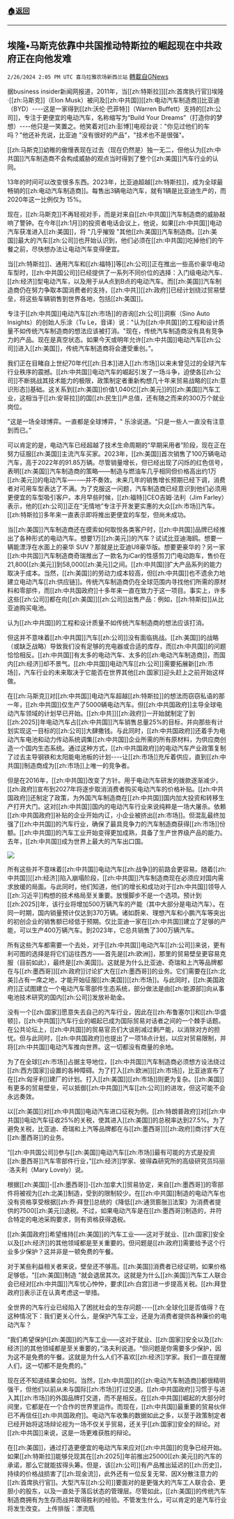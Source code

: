 ###  [:house:返回](README.md)
---


## 埃隆•马斯克依靠中共国推动特斯拉的崛起现在中共政府正在向他发难
`2/26/2024 2:05 PM UTC 喜马拉雅农场新西兰站` [轉載自GNews](https://gnews.org/articles/2342440)

据business insider新闻网报道，2011年，当[[zh:特斯拉]][[zh:首席执行官]]埃隆·[[zh:马斯克]]（Elon Musk）被问及[[zh:中共国]][[zh:电动汽车制造商]]比亚迪（BYD）----这是一家得到[[zh:沃伦·巴菲特]]（Warren  Buffett）支持的[[zh:公司]]，专注于更便宜的电动汽车，名称缩写为“Build Your Dreams”（打造你的梦想）----他只是一笑置之。他笑着对[[zh:彭博]]电视台说："你见过他们的车吗？"他还补充说，比亚迪 "没有很好的产品"，"技术也不是很强"。

[[zh:马斯克]]幼稚的傲慢表现在过去（现在仍然是）独一无二，但他认为[[zh:中共国]]汽车制造商不会构成威胁的观点当时得到了整个[[zh:美国]]汽车行业的认同。

13年的时间可以改变很多东西。2023年，比亚迪超越[[zh:特斯拉]]，成为全球最畅销的[[zh:电动汽车制造商]]。每售出3辆电动汽车，就有1辆是比亚迪生产的，而2020年这一比例仅为 15%。

现在，[[zh:马斯克]]不再轻视对手，而是对来自[[zh:中共国]]汽车制造商的威胁敲响了警钟。在今年[[zh:1月]]的投资者电话会议上，他说，如果[[zh:中共国]]电动汽车获准进入[[zh:美国]]，将 "几乎摧毁 "其他[[zh:美国]]汽车制造商。[[zh:美国]]最大的汽车[[zh:公司]]也开始认识到，他们必须在[[zh:中共国]]吃掉他们的午餐之前，尽快想办法让电动汽车变得便宜。

当[[zh:特斯拉]]、通用汽车和[[zh:福特]]等[[zh:公司]]正在推出一些高价豪华电动车型时，[[zh:中共国公司]]已经提供了一系列不同价位的选择：入门级电动汽车、[[zh:经济]]型电动汽车，以及用于从A点到B点的电动汽车。而[[zh:美国]]汽车制造商仍在努力争取本国消费者的支持，[[zh:中共]][[zh:政府]]已经计划绕过贸易壁垒，将这些车辆销售到世界各地，包括[[zh:美国]]。

专注于[[zh:中共国]]电动汽车[[zh:市场]]的咨询[[zh:公司]]洞察（Sino Auto Insights）的创始人乐涂（Tu Le，音译）说："认为[[zh:中共国]]的工程和设计质量不如传统汽车制造商的想法应该被打消。"现在，传统汽车制造商没有具有竞争力的产品。现在是真空状态。如果今天或明年允许[[zh:中共国]]电动汽车[[zh:公司]]进入[[zh:美国]]，传统汽车制造商将会遭受重创。”。

我们正在目睹自上世纪70年代[[zh:日本]]进入[[zh:市场]]以来未曾见过的全球汽车行业秩序的震撼。[[zh:中共国]]电动汽车的崛起引发了一场斗争，迫使各[[zh:公司]]不断挑战其技术能力的极限，政策制定者重新构想几十年来贸易战略的[[zh:意识形态]]基础。这关系到[[zh:美国]]价值1,040亿[[zh:美元]]的[[zh:美国]]汽车工业，这相当于[[zh:安哥拉]]的国[[zh:民生]]产总值，还有随之而来的300万个就业岗位。

"这是一场全球博弈。一直都是全球博弈，" 乐涂说道。“只是一些人一直没有注意到而已。”

可以肯定的是，电动汽车已经超越了技术生命周期的“早期采用者”阶段，现在正在努力征服[[zh:美国]]主流汽车买家。2023年，[[zh:美国]]首次销售了100万辆电动汽车，高于2022年的91.85万辆。尽管销量增长，但已经出现了闪烁的红色信号，表明[[zh:美国]]汽车制造商的策略——制造与燃油车几乎相同但价格高出约1万[[zh:美元]]的电动汽车—--—并不奏效。未来几年的销售增长预期已经下调，消费者对可用车型表达了不满。为了克服这一问题，汽车制造商已经意识到他们必须用更便宜的车型吸引客户。本月早些时候，[[zh:福特]]CEO吉姆·法利（Jim Farley）表示，他的[[zh:公司]]正在“无情地”专注于开发更实惠的大众[[zh:市场]]汽车。[[zh:特斯拉]]多年来一直表示即将推出更便宜的车型，但尚未成功。

当[[zh:美国]]汽车制造商还在摸索如何取悦各类客户时，[[zh:中共国]]品牌已经推出了各种形式的电动汽车。想要1万[[zh:美元]]的汽车？试试比亚迪海鸥。想要一辆能漂浮在水面上的豪华 SUV？那就是比亚迪U8豪华版。想要更豪华的？另一家[[zh:中共国]]汽车制造商奇瑞推出了一款名为iCar的性感剪刀门电动跑车，售价在21,800[[zh:美元]]到58,000[[zh:美元]]之间。[[zh:中共国]]扩大产品系列的能力取决于成本。当然，[[zh:美国]]的劳动力成本较高，但[[zh:中共国]]也不遗余力地建立电动汽车[[zh:供应链]]。传统汽车制造商仍在全球范围内寻找他们所需的原材料和零部件，而[[zh:中共国政府]]十多年来一直在致力于这一项目。事实上，许多这些[[zh:公司]]都在向[[zh:美国]][[zh:公司]]出售产品：例如，[[zh:特斯拉]]从比亚迪购买电池。

认为[[zh:中共国]]的工程和设计质量不如传统汽车制造商的想法应该打消。

但这并不意味着[[zh:中共国]]汽车[[zh:公司]]没有面临挑战。[[zh:美国]]的战略（或缺乏战略）导致我们没有足够的充电器或合适的库存，而[[zh:中共国]]的问题恰恰相反。[[zh:中共国]]有太多的电动汽车、太多的[[zh:电动汽车制造商]]，而国内[[zh:经济]]却不景气。[[zh:中共国]]电动汽车[[zh:公司]]需要拓展新[[zh:市场]]，汽车行业的未来取决于它能否在世界其他[[zh:国家]]迎头赶上之前开始这样做。

在[[zh:马斯克]]对[[zh:中共国]]电动汽车超越[[zh:特斯拉]]的想法而窃窃私语的那一年，[[zh:中共国]]仅生产了5000辆电动汽车。但[[zh:中共国政府]]主导全球电动汽车领域的计划早已开始。[[zh:中共]][[zh:政府]]一开始就制定了到[[zh:2025]]年电动汽车占[[zh:中共国]]汽车销售总量25%的目标，并向那些有计划实现这一目标的[[zh:公司]]大肆撒钱。与此同时，[[zh:中共国政府]]还着手为电动汽车电池和动力传动系统调集[[zh:中共国]]企业所需的所有原材料，为供应商创造一个国内生态系统。通过这种方式，[[zh:中共国政府]]的电动汽车产业政策复制了过去主导钢铁和太阳能电池板的计划----让[[zh:市场]]充斥着供应，直到[[zh:中共国]]制造商成为[[zh:市场]]上唯一的竞争者。

但是在2016年，[[zh:中共国]]改变了方针。用于电动汽车研发的拨款逐渐减少，[[zh:政府]]宣布到2027年将逐步取消消费者购买电动汽车的价格补贴。[[zh:中共国政府]]还制定了政策，为外国汽车制造商在[[zh:中共国]]国内加大投资和转移生产打开大门。这对[[zh:中共国]]国内的电动汽车行业来说纯粹是一场大屠杀。依赖[[zh:中共国政府]]补贴的企业开始内讧，小企业被挤出[[zh:市场]]。但混乱最终加强了[[zh:中共国]]的汽车行业，确保了最具竞争力的汽车制造商获得[[zh:市场]]份额。[[zh:中共国]]的汽车工业开始变得更加成熟，具备了生产世界级产品的能力。去年，[[zh:中共国]]成为世界上最大的汽车出口国。

![](ipfs://QmZh3gcBRWB7MZhKsiRaAM3BfresdyFmrvdktX4tvNCNN4?.png)

所有这些并不意味着[[zh:中共国]]电动汽车[[zh:战争]]的前路会更容易。随着[[zh:中共国]][[zh:经济]]陷入崩塌阶段，[[zh:中共国]]汽车制造商现在必须应对国内需求放缓的局面。与此同时，他们知道，他们的增长和成功对于[[zh:中共国]]领导人[[zh:习近平]]构想的技术格局至关重要。放慢脚步不是一个选项。预计到[[zh:2025]]年，该行业将增加500万辆汽车的产能（其中大部分是电动汽车）。在同一时期，国内销量预计仅达到370万辆。诸如蔚来、理想汽车和小鹏汽车等突出的初创企业的销售额已经低于预期。仅比亚迪一家在[[zh:中共国]]建立了足够的产能，可以生产400万辆汽车。到2023年，它总共销售了300万辆汽车。

所有这些汽车都需要一个去处，对于[[zh:中共国]]电动汽车[[zh:公司]]来说，更有利可图的选择是将它们运往西方——首先是[[zh:欧洲]]，那里的贸易壁垒更容易克服（目前如此），最终是[[zh:美国]]。这就是为什么比亚迪、奇瑞和上汽等品牌都在与[[zh:墨西哥]][[zh:政府]]讨论扩大在[[zh:墨西哥]]的业务。它们需要在[[zh:北美]]占有一席之地，才能开始征服[[zh:美国]][[zh:市场]]。与此同时，[[zh:美国政府]]正试图建立一个电动汽车零部件生态系统，部分做法是由[[zh:能源部]]向从事电池技术研究的国内[[zh:公司]]发放补助金。

没有一个[[zh:国家]]愿意失去自己的汽车行业，因此在[[zh:布鲁塞尔]]和[[zh:华盛顿]]，[[zh:中共国]]汽车行业的崛起已成为国际贸易对话者之间的一个棘手话题。在公共论坛上，[[zh:中共国]]的贸易官员们大谈削减过剩产能，以消除对方的担忧。但与此同时，[[zh:中共国政府]]也提出了一项18点计划，以应对贸易限制，并将[[zh:中共国]]电动汽车推向世界。这一切都没有商量的余地。

为了在全球[[zh:市场]]占据主导地位，[[zh:中共国]]汽车制造商必须想方设法绕过[[zh:西方国家]]设置的各种障碍。为了打入[[zh:欧洲]][[zh:市场]]，比亚迪宣布了在[[zh:匈牙利]]建厂的计划。打入[[zh:美国]][[zh:市场]]则更为复杂。[[zh:美国]]有更多的贸易壁垒，可以抵御[[zh:中共国]]汽车[[zh:公司]]的进攻，但这可能不会永远奏效。

以[[zh:美国]]对[[zh:中共国]]电动汽车进口征税为例。[[zh:特朗普政府]]对[[zh:中共国]]电动汽车征收25%的关税，使其进入[[zh:美国]]的总税率达到27.5%。为了避免关税，比亚迪、奇瑞和上汽等品牌都在与[[zh:墨西哥]][[zh:政府]]商讨扩大在[[zh:墨西哥]]的业务。

“[[zh:中共国公司]]参与[[zh:美国]]电动汽车[[zh:市场]]最有可能的方式是投资[[zh:墨西哥]]汽车零部件行业，”[[zh:经济]]学家、彼得森研究所的高级研究员玛丽·洛夫利（Mary Lovely）说。

根据[[zh:美国]]-[[zh:墨西哥]]-[[zh:加拿大]]贸易协定，来自[[zh:墨西哥]]的零部件将被视为[[zh:北美]]制造，受到的限制较少。在[[zh:中共国]]制造的电动汽车也没有资格享受根据[[zh:乔·拜登]]总统的《降低[[zh:通货膨胀]]法案》为消费者提供的7500[[zh:美元]]退税。不过，如果电动汽车是在[[zh:墨西哥]]制造的，并符合特定的电池采购要求，则有资格获得退税。

[[zh:美国政府]]希望维持[[zh:美国]]的汽车工业——这对于就业、[[zh:国家]]安全以及[[zh:经济]]的其他领域都是至关重要的。但问题是[[zh:政府]]需要给予这个行业多少保护？这并非是一顿免费的午餐。

对于某些利益相关者来说，壁垒还不够高。[[zh:美国]]消费者已经证明，如果价格足够低，"[[zh:美国]]制造 "就会退居其次。这就是为什么[[zh:美国]]汽车工人联合会已经对[[zh:中共国]]汽车忧心忡忡，要求[[zh:白宫]]进一步提高关税。[[zh:拜登政府]]表示正在认真考虑这一举措。

全世界的汽车行业已经陷入了困扰社会的生存问题----[[zh:全球化]]是否值得？在这种情况下：我们更关心什么，是保护汽车工业，还是为消费者提供各种廉价的电动汽车？

“我们希望保护[[zh:美国]]的汽车工业——这对于就业、[[zh:国家]]安全以及[[zh:经济]]的其他领域都是至关重要的，”洛夫利说道。“但问题是你需要多少保护，因为这不是免费的午餐。这就是为什么人们不喜欢[[zh:经济]]学家。我们一直在提醒人们，这一切都不是免费的。”

现在还不知道结果会如何。当然，[[zh:中共国]]的[[zh:电动汽车制造商]]都很精明强干，但他们以前从未与国际[[zh:市场]]打过交道。[[zh:中共国政府]]习惯于与进入其[[zh:市场]]的外国品牌打交道，而不是相反。在[[zh:中共国]]崛起的大部分时间里，它都是在一个合作的世界里运作。而现在，[[zh:中共国]]最重要的贸易伙伴已不再信任[[zh:中共国政府]]。电动汽车收集的数据如此之多，以至于政策制定者已经开始将这场辩论视为一场不仅关乎贸易，还关乎[[zh:国家]]安全的辩论。对[[zh:中共国]]来说，这是一场更难获胜的辩论。

在[[zh:美国]]，通过打造更便宜的电动汽车来应对[[zh:中共国]]的竞争已经开始。如果[[zh:特斯拉]]能够兑现其在[[zh:2025]]年前推出25000[[zh:美元]]的汽车的承诺，那么它就能拔得头筹。但是，该[[zh:公司]]有产品推出延迟的[[zh:历史]]，持续的价格战损害了[[zh:现金流]]，此外还有一位反复无常、因X分散注意力的[[zh:首席执行官]]。大型汽车[[zh:公司]]要面对的是更强大的汽车工人联合会、更胆小的股东，以及一直处于落后状态的管理层。尽管如此，[[zh:美国]]的传统汽车制造商拥有为生存而战并取得胜利的经验。不管发生什么，可以肯定的是汽车行业将发生改变。
上传排版：漂流瓶
